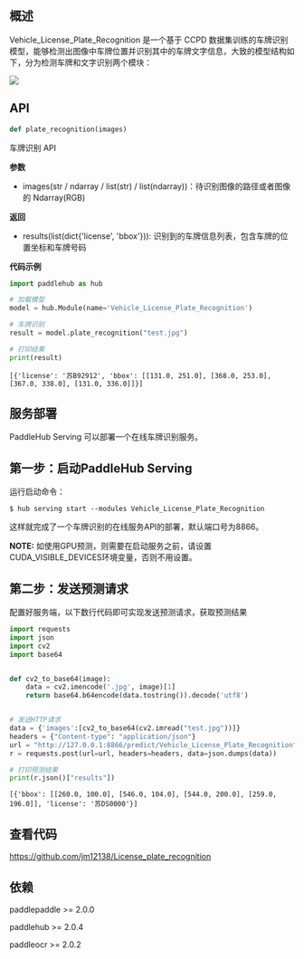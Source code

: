 ## 概述
Vehicle_License_Plate_Recognition 是一个基于 CCPD 数据集训练的车牌识别模型，能够检测出图像中车牌位置并识别其中的车牌文字信息，大致的模型结构如下，分为检测车牌和文字识别两个模块：

![](https://ai-studio-static-online.cdn.bcebos.com/35a3dab32ac948549de41afba7b51a5770d3f872d60b437d891f359a5cef8052)

## API
```python
def plate_recognition(images)
```
车牌识别 API

**参数**
* images(str / ndarray / list(str) / list(ndarray))：待识别图像的路径或者图像的 Ndarray(RGB)

**返回**
* results(list(dict{'license', 'bbox'})): 识别到的车牌信息列表，包含车牌的位置坐标和车牌号码

**代码示例**
```python
import paddlehub as hub

# 加载模型
model = hub.Module(name='Vehicle_License_Plate_Recognition')

# 车牌识别
result = model.plate_recognition("test.jpg")

# 打印结果
print(result)
```
    [{'license': '苏B92912', 'bbox': [[131.0, 251.0], [368.0, 253.0], [367.0, 338.0], [131.0, 336.0]]}]

## 服务部署

PaddleHub Serving 可以部署一个在线车牌识别服务。

## 第一步：启动PaddleHub Serving

运行启动命令：
```shell
$ hub serving start --modules Vehicle_License_Plate_Recognition
```

这样就完成了一个车牌识别的在线服务API的部署，默认端口号为8866。

**NOTE:** 如使用GPU预测，则需要在启动服务之前，请设置CUDA\_VISIBLE\_DEVICES环境变量，否则不用设置。

## 第二步：发送预测请求

配置好服务端，以下数行代码即可实现发送预测请求，获取预测结果

```python
import requests
import json
import cv2
import base64


def cv2_to_base64(image):
    data = cv2.imencode('.jpg', image)[1]
    return base64.b64encode(data.tostring()).decode('utf8')


# 发送HTTP请求
data = {'images':[cv2_to_base64(cv2.imread("test.jpg"))]}
headers = {"Content-type": "application/json"}
url = "http://127.0.0.1:8866/predict/Vehicle_License_Plate_Recognition"
r = requests.post(url=url, headers=headers, data=json.dumps(data))

# 打印预测结果
print(r.json()["results"])
```
    [{'bbox': [[260.0, 100.0], [546.0, 104.0], [544.0, 200.0], [259.0, 196.0]], 'license': '苏DS0000'}]

## 查看代码
https://github.com/jm12138/License_plate_recognition

## 依赖
paddlepaddle >= 2.0.0

paddlehub >= 2.0.4

paddleocr >= 2.0.2